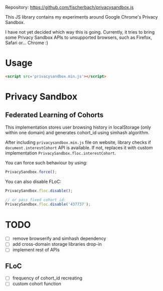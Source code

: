 Repository: https://github.com/fischerbach/privacysandbox.js

This JS library contains my experiments around Google Chrome's Privacy Sandbox.

I have not yet decided which way this is going. 
Currently, it tries to bring some Privacy Sandbox APIs to unsupported browsers, such as Firefox, Safari or... Chrome :)

# Usage
```html
<script src='privacysandbox.min.js'></script>

```

# Privacy Sandbox

## Federated Learning of Cohorts
This implementation stores user browsing history in localStorage (only within one domain) and generates cohort_id using simhash algorithm.

After including `privacysandbox.min.js` file on website, library checks if `document.interestCohort` API is available. If not, replaces it with custom implementation `PrivacySandbox.floc.interestCohort`.

You can force such behaviour by using:
```js
PrivacySandbox.force();
```

You can also disable FLoC:
```js
PrivacySandbox.floc.disable();

// or pass fixed cohort id:
PrivacySandbox.floc.disable('437737');
```

# TODO
- [ ] remove browserify and simhash dependency
- [ ] add cross-domain storage libraries drop-in
- [ ] implement rest of APIs
## FLoC
- [ ] frequency of cohort_id recreating
- [ ] custom cohort function
